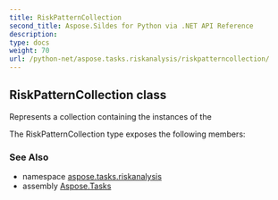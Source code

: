 ```yaml
---
title: RiskPatternCollection
second_title: Aspose.Sildes for Python via .NET API Reference
description: 
type: docs
weight: 70
url: /python-net/aspose.tasks.riskanalysis/riskpatterncollection/
---
```


## RiskPatternCollection class

Represents a collection containing the instances of the

The RiskPatternCollection type exposes the following members:

### See Also

* namespace [aspose.tasks.riskanalysis](/python-net/aspose.tasks.riskanalysis/)
* assembly [Aspose.Tasks](/tasks/python-net/)

